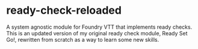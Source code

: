 # ready-check-reloaded
A system agnostic module for Foundry VTT that implements ready checks. This is an updated version of my original ready check module, Ready Set Go!, rewritten from scratch as a way to learn some new skills.
